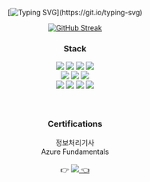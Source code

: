 <div align="center">


  [![Typing SVG](https://readme-typing-svg.demolab.com/?center=true&lines=Hi,+there;Welcome+to+Ranking+Yang!)](https://git.io/typing-svg)

  [![GitHub Streak](https://streak-stats.demolab.com?user=ranking-yang&theme=tokyonight&hide_border=true&mode=weekly)](https://git.io/streak-stats)

  ### **Stack**  
  <img src="https://img.shields.io/badge/JAVA-007396?style=for-the-badge&logo=java&logoColor=white"> 
  <img src="https://img.shields.io/badge/eclipse-2C2255?style=for-the-badge&logo=eclipseide&logoColor=white">
  <img src="https://img.shields.io/badge/OracleSQL-F80000?style=for-the-badge&logo=Oracle&logoColor=white">
  <img src="https://img.shields.io/badge/GitHub-181717?style=for-the-badge&logo=GitHub&logoColor=white">
  <br>
  <img src="https://img.shields.io/badge/Git-F05032?style=for-the-badge&logo=Git&logoColor=white">
  <img src="https://img.shields.io/badge/springboot-6DB33F?style=for-the-badge&logo=springboot&logoColor=white"/>
  <img src="https://img.shields.io/badge/jQuery-0769AD?style=for-the-badge&logo=jQuery&logoColor=white"/>
  <br>
  <img src="https://img.shields.io/badge/JavaScript-F7DF1E?style=for-the-badge&logo=javascript&logoColor=black"/>
  <img src="https://img.shields.io/badge/CSS3-1572B6?style=for-the-badge&logo=css3&logoColor=white"/>
  <img src="https://img.shields.io/badge/HTML5-E34F26?style=for-the-badge&logo=html5&logoColor=white"/>
  <img src="https://img.shields.io/badge/Amazon AWS-232F3E?style=for-the-badge&logo=Amazon%20AWS&logoColor=white"/>
  <br>
  <br>
  <br>
  
  ### **Certifications**
  정보처리기사
  <br>
  Azure Fundamentals
  <br>
  <br>
  👉 <a href="mailto:"><img src="https://img.shields.io/badge/EMAIL ME-EA4335?style=for-the-badge&logo=gmail&logoColor=white"/> 👈
</div>
